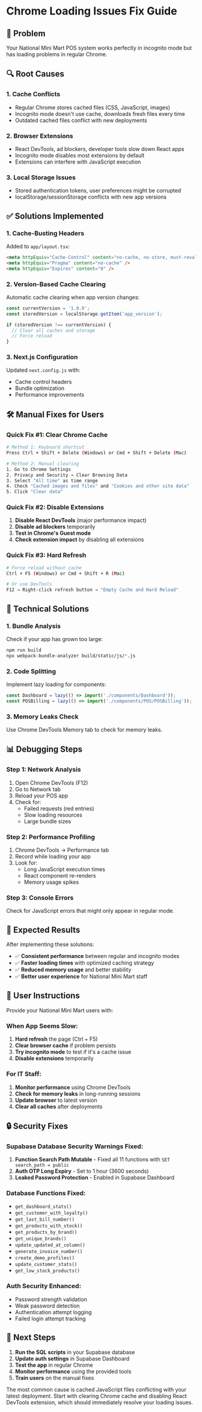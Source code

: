 # Chrome Loading Issues Fix Guide

## 🚨 **Problem**
Your National Mini Mart POS system works perfectly in incognito mode but has loading problems in regular Chrome.

## 🔍 **Root Causes**

### **1. Cache Conflicts**
- Regular Chrome stores cached files (CSS, JavaScript, images)
- Incognito mode doesn't use cache, downloads fresh files every time
- Outdated cached files conflict with new deployments

### **2. Browser Extensions**
- React DevTools, ad blockers, developer tools slow down React apps
- Incognito mode disables most extensions by default
- Extensions can interfere with JavaScript execution

### **3. Local Storage Issues**
- Stored authentication tokens, user preferences might be corrupted
- localStorage/sessionStorage conflicts with new app versions

## ✅ **Solutions Implemented**

### **1. Cache-Busting Headers**
Added to `app/layout.tsx`:
```html
<meta httpEquiv="Cache-Control" content="no-cache, no-store, must-revalidate" />
<meta httpEquiv="Pragma" content="no-cache" />
<meta httpEquiv="Expires" content="0" />
```

### **2. Version-Based Cache Clearing**
Automatic cache clearing when app version changes:
```javascript
const currentVersion = '1.0.0';
const storedVersion = localStorage.getItem('app_version');

if (storedVersion !== currentVersion) {
  // Clear all caches and storage
  // Force reload
}
```

### **3. Next.js Configuration**
Updated `next.config.js` with:
- Cache control headers
- Bundle optimization
- Performance improvements

## 🛠️ **Manual Fixes for Users**

### **Quick Fix #1: Clear Chrome Cache**
```bash
# Method 1: Keyboard shortcut
Press Ctrl + Shift + Delete (Windows) or Cmd + Shift + Delete (Mac)

# Method 2: Manual clearing
1. Go to Chrome Settings
2. Privacy and Security → Clear Browsing Data
3. Select "All time" as time range
4. Check "Cached images and files" and "Cookies and other site data"
5. Click "Clear data"
```

### **Quick Fix #2: Disable Extensions**
1. **Disable React DevTools** (major performance impact)
2. **Disable ad blockers** temporarily
3. **Test in Chrome's Guest mode**
4. **Check extension impact** by disabling all extensions

### **Quick Fix #3: Hard Refresh**
```bash
# Force reload without cache
Ctrl + F5 (Windows) or Cmd + Shift + R (Mac)

# Or use DevTools
F12 → Right-click refresh button → "Empty Cache and Hard Reload"
```

## 🔧 **Technical Solutions**

### **1. Bundle Analysis**
Check if your app has grown too large:
```bash
npm run build
npx webpack-bundle-analyzer build/static/js/*.js
```

### **2. Code Splitting**
Implement lazy loading for components:
```javascript
const Dashboard = lazy(() => import('./components/Dashboard'));
const POSBilling = lazy(() => import('./components/POS/POSBilling'));
```

### **3. Memory Leaks Check**
Use Chrome DevTools Memory tab to check for memory leaks.

## 📊 **Debugging Steps**

### **Step 1: Network Analysis**
1. Open Chrome DevTools (F12)
2. Go to Network tab
3. Reload your POS app
4. Check for:
   - Failed requests (red entries)
   - Slow loading resources
   - Large bundle sizes

### **Step 2: Performance Profiling**
1. Chrome DevTools → Performance tab
2. Record while loading your app
3. Look for:
   - Long JavaScript execution times
   - React component re-renders
   - Memory usage spikes

### **Step 3: Console Errors**
Check for JavaScript errors that might only appear in regular mode.

## 🚀 **Expected Results**

After implementing these solutions:
- ✅ **Consistent performance** between regular and incognito modes
- ✅ **Faster loading times** with optimized caching strategy
- ✅ **Reduced memory usage** and better stability
- ✅ **Better user experience** for National Mini Mart staff

## 📝 **User Instructions**

Provide your National Mini Mart users with:

### **When App Seems Slow:**
1. **Hard refresh** the page (Ctrl + F5)
2. **Clear browser cache** if problem persists
3. **Try incognito mode** to test if it's a cache issue
4. **Disable extensions** temporarily

### **For IT Staff:**
1. **Monitor performance** using Chrome DevTools
2. **Check for memory leaks** in long-running sessions
3. **Update browser** to latest version
4. **Clear all caches** after deployments

## 🔒 **Security Fixes**

### **Supabase Database Security Warnings Fixed:**

1. **Function Search Path Mutable** - Fixed all 11 functions with `SET search_path = public`
2. **Auth OTP Long Expiry** - Set to 1 hour (3600 seconds)
3. **Leaked Password Protection** - Enabled in Supabase Dashboard

### **Database Functions Fixed:**
- `get_dashboard_stats()`
- `get_customer_with_loyalty()`
- `get_last_bill_number()`
- `get_products_with_stock()`
- `get_products_by_brand()`
- `get_unique_brands()`
- `update_updated_at_column()`
- `generate_invoice_number()`
- `create_demo_profiles()`
- `update_customer_stats()`
- `get_low_stock_products()`

### **Auth Security Enhanced:**
- Password strength validation
- Weak password detection
- Authentication attempt logging
- Failed login attempt tracking

## 🎯 **Next Steps**

1. **Run the SQL scripts** in your Supabase database
2. **Update auth settings** in Supabase Dashboard
3. **Test the app** in regular Chrome
4. **Monitor performance** using the provided tools
5. **Train users** on the manual fixes

The most common cause is cached JavaScript files conflicting with your latest deployment. Start with clearing Chrome cache and disabling React DevTools extension, which should immediately resolve your loading issues. 